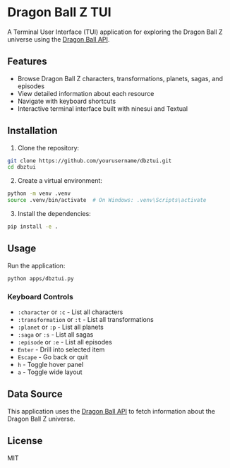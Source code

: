 # Dragon Ball Z TUI

A Terminal User Interface (TUI) application for exploring the Dragon Ball Z universe using the [Dragon Ball API](https://dragonball-api.com/api-docs).

## Features

- Browse Dragon Ball Z characters, transformations, planets, sagas, and episodes
- View detailed information about each resource
- Navigate with keyboard shortcuts
- Interactive terminal interface built with ninesui and Textual

## Installation

1. Clone the repository:
```bash
git clone https://github.com/yourusername/dbztui.git
cd dbztui
```

2. Create a virtual environment:
```bash
python -m venv .venv
source .venv/bin/activate  # On Windows: .venv\Scripts\activate
```

3. Install the dependencies:
```bash
pip install -e .
```

## Usage

Run the application:
```bash
python apps/dbztui.py
```

### Keyboard Controls

- `:character` or `:c` - List all characters
- `:transformation` or `:t` - List all transformations
- `:planet` or `:p` - List all planets
- `:saga` or `:s` - List all sagas
- `:episode` or `:e` - List all episodes
- `Enter` - Drill into selected item
- `Escape` - Go back or quit
- `h` - Toggle hover panel
- `a` - Toggle wide layout

## Data Source

This application uses the [Dragon Ball API](https://dragonball-api.com/api-docs) to fetch information about the Dragon Ball Z universe.

## License

MIT
